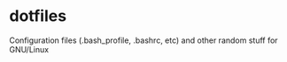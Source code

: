 dotfiles
========

Configuration files (.bash_profile, .bashrc, etc) and other random stuff for GNU/Linux